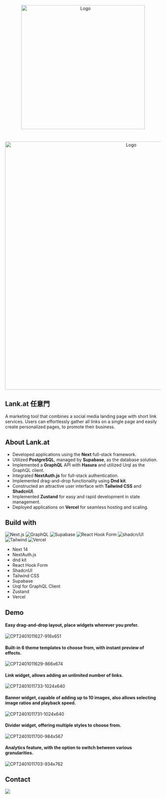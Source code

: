 

<div align="center">
  <a href="https://lank.at/" style="margin-bottom:40px; display:block;">
    <img src="https://github.com/imjohnathan/lankat-readme/assets/138226/4dd1e0e9-ab69-49c1-ac2c-eadfe1e40b8e" alt="Logo" width="400px">
  </a>

  <img src="https://github.com/imjohnathan/lankat-readme/assets/138226/25afccce-8349-4fe1-bb0f-f80a8516f88e" alt="Logo" width="800px">
</div>

<!---![Logo](https://github.com/imjohnathan/lankat-readme/assets/138226/25afccce-8349-4fe1-bb0f-f80a8516f88e)---->

## Lank.at 任意門

A marketing tool that combines a social media landing page with short link services. Users can effortlessly gather all links on a single page and easily create personalized pages, to promote their business.

## About Lank.at
* Developed applications using the **Next** full-stack framework.
* Utilized **PostgreSQL**, managed by **Supabase**, as the database solution.
* Implemented a **GraphQL** API with **Hasura** and utilized Urql as the GraphQL client.
* Integrated **NextAuth.js** for full-stack authentication.
* Implemented drag-and-drop functionality using **Dnd kit**.
* Constructed an attractive user interface with **Tailwind CSS** and **ShadcnUI**.
* Implemented **Zustand** for easy and rapid development in state management.
* Deployed applications on **Vercel** for seamless hosting and scaling.

## Build with
![Next.js](https://img.shields.io/badge/Next.js-000000.svg?style=for-the-badge&logo=nextdotjs&logoColor=white) 
![GraphQL](https://img.shields.io/badge/GraphQL-E10098.svg?style=for-the-badge&logo=GraphQL&logoColor=white)
![Supabase](https://img.shields.io/badge/Supabase-3FCF8E.svg?style=for-the-badge&logo=Supabase&logoColor=white)
![React Hook Form](https://img.shields.io/badge/React%20Hook%20Form-EC5990.svg?style=for-the-badge&logo=React-Hook-Form&logoColor=white)
![shadcn/UI](https://img.shields.io/badge/shadcn/ui-000000.svg?style=for-the-badge&logo=shadcn/ui&logoColor=white)
![Tailwind](https://img.shields.io/badge/Tailwind%20CSS-06B6D4.svg?style=for-the-badge&logo=Tailwind-CSS&logoColor=white)
![Vercel](https://img.shields.io/badge/Vercel-000000.svg?style=for-the-badge&logo=Vercel&logoColor=white)

* Next 14
* NextAuth.js
* dnd kit
* React Hook Form
* ShadcnUI
* Tailwind CSS
* Supabase
* Urql for GraphQL Client
* Zustand
* Vercel

## Demo
#### Easy drag-and-drop layout, place widgets wherever you prefer.
![CPT2401011627-916x651](https://github.com/imjohnathan/lankat-readme/assets/138226/56c7786d-7df5-4b3d-a9c1-da25d3bfe125)
#### Built-in 6 theme templates to choose from, with instant preview of effects.
![CPT2401011629-866x674](https://github.com/imjohnathan/lankat-readme/assets/138226/ab27463b-1df5-4e53-b9b1-83fb9de37d93)
#### Link widget, allows adding an unlimited number of links.
![CPT2401011733-1024x640](https://github.com/imjohnathan/lankat-readme/assets/138226/283413c8-0382-41a2-a6a0-90ff0d524ebe)
#### Banner widget, capable of adding up to 10 images, also allows selecting image ratios and playback speed.
![CPT2401011731-1024x640](https://github.com/imjohnathan/lankat-readme/assets/138226/622fa7d3-a856-4bf0-b3c6-b04838619cc2)
#### Divider widget, offering multiple styles to choose from.
![CPT2401011700-984x567](https://github.com/imjohnathan/lankat-readme/assets/138226/e769d337-79ab-4978-aec0-fe0845cb1509)
#### Analytics feature, with the option to switch between various granularities.
![CPT2401011703-934x762](https://github.com/imjohnathan/lankat-readme/assets/138226/928c6acd-62ec-4966-994e-ebf8b47a7df3)

## Contact
  <a href="mailto:john@vamo.tw">
    <img src="https://img.shields.io/badge/Gmail-D14836?style=for-the-badge&logo=gmail&logoColor=white" />
  </a>
